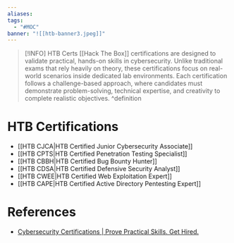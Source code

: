 ```yaml
---
aliases:
tags:
  - "#MOC"
banner: "![[htb-banner3.jpeg]]"
---
```

> [!INFO] HTB Certs
> [[Hack The Box]] certifications are designed to validate practical, hands-on skills in cybersecurity. Unlike traditional exams that rely heavily on theory, these certifications focus on real-world scenarios inside dedicated lab environments. Each certification follows a challenge-based approach, where candidates must demonstrate problem-solving, technical expertise, and creativity to complete realistic objectives.
^definition

# HTB Certifications
- [[HTB CJCA|HTB Certified Junior Cybersecurity Associate]]
- [[HTB CPTS|HTB Certified Penetration Testing Specialist]]
- [[HTB CBBH|HTB Certified Bug Bounty Hunter]]
- [[HTB CDSA|HTB Certified Defensive Security Analyst]]
- [[HTB CWEE|HTB Certified Web Exploitation Expert]]
- [[HTB CAPE|HTB Certified Active Directory Pentesting Expert]]


# References
- [Cybersecurity Certifications \| Prove Practical Skills. Get Hired.](https://academy.hackthebox.com/preview/certifications)

